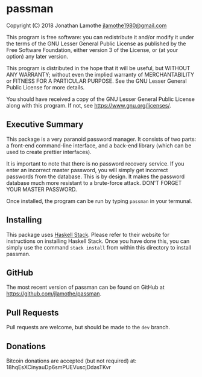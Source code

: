 # passman

Copyright (C) 2018 Jonathan Lamothe
<jlamothe1980@gmail.com>

This program is free software: you can redistribute it and/or modify
it under the terms of the GNU Lesser General Public License as
published by the Free Software Foundation, either version 3 of the
License, or (at your option) any later version.

This program is distributed in the hope that it will be useful, but
WITHOUT ANY WARRANTY; without even the implied warranty of
MERCHANTABILITY or FITNESS FOR A PARTICULAR PURPOSE.  See the GNU
Lesser General Public License for more details.

You should have received a copy of the GNU Lesser General Public
License along with this program.  If not, see
<https://www.gnu.org/licenses/>.

## Executive Summary

This package is a very paranoid password manager.  It consists of two
parts: a front-end command-line interface, and a back-end library
(which can be used to create prettier interfaces).

It is important to note that there is no password recovery service.
If you enter an incorrect master password, you will simply get
incorrect passwords from the database.  This is by design.  It makes
the password database much more resistant to a brute-force attack.
DON'T FORGET YOUR MASTER PASSWORD.

Once installed, the program can be run by typing `passman` in your
termunal.

## Installing

This package uses [Haskell Stack](https://haskellstack.org).  Please
refer to their website for instructions on installing Haskell Stack.
Once you have done this, you can simply use the command `stack
install` from within this directory to install passman.

## GitHub

The most recent version of passman can be found on GitHub at
<https://github.com/jlamothe/passman>.

## Pull Requests

Pull requests are welcome, but should be made to the `dev` branch.

## Donations

Bitcoin donations are accepted (but not required) at:
18hqEsXCinyauDp6smPUEVuscjDdasTKvr
